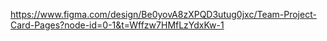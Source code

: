 
https://www.figma.com/design/Be0yovA8zXPQD3utug0jxc/Team-Project-Card-Pages?node-id=0-1&t=Wffzw7HMfLzYdxKw-1

